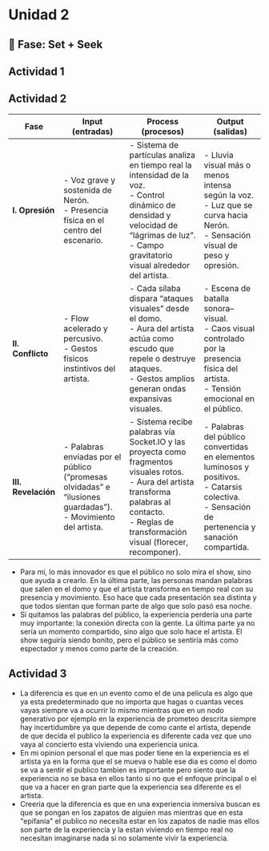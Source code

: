 # Unidad 2

## 🔎 Fase: Set + Seek
## Actividad 1


## Actividad 2
| **Fase**      | **Input** (entradas) | **Process** (procesos) | **Output** (salidas) |
|---------------|----------------------|------------------------|----------------------|
| **I. Opresión** | - Voz grave y sostenida de Nerón.<br>- Presencia física en el centro del escenario. | - Sistema de partículas analiza en tiempo real la intensidad de la voz.<br>- Control dinámico de densidad y velocidad de “lágrimas de luz”.<br>- Campo gravitatorio visual alrededor del artista. | - Lluvia visual más o menos intensa según la voz.<br>- Luz que se curva hacia Nerón.<br>- Sensación visual de peso y opresión. |
| **II. Conflicto** | - Flow acelerado y percusivo.<br>- Gestos físicos instintivos del artista. | - Cada sílaba dispara “ataques visuales” desde el domo.<br>- Aura del artista actúa como escudo que repele o destruye ataques.<br>- Gestos amplios generan ondas expansivas visuales. | - Escena de batalla sonora–visual.<br>- Caos visual controlado por la presencia física del artista.<br>- Tensión emocional en el público. |
| **III. Revelación** | - Palabras enviadas por el público (“promesas olvidadas” e “ilusiones guardadas”).<br>- Movimiento del artista. | - Sistema recibe palabras vía Socket.IO y las proyecta como fragmentos visuales rotos.<br>- Aura del artista transforma palabras al contacto.<br>- Reglas de transformación visual (florecer, recomponer). | - Palabras del público convertidas en elementos luminosos y positivos.<br>- Catarsis colectiva.<br>- Sensación de pertenencia y sanación compartida. |


- Para mí, lo más innovador es que el público no solo mira el show, sino que ayuda a crearlo.
En la última parte, las personas mandan palabras que salen en el domo y que el artista transforma en tiempo real con su presencia y movimiento.
Eso hace que cada presentación sea distinta y que todos sientan que forman parte de algo que solo pasó esa noche.
- Si quitamos las palabras del público, la experiencia perdería una parte muy importante: la conexión directa con la gente.
La última parte ya no sería un momento compartido, sino algo que solo hace el artista.
El show seguiría siendo bonito, pero el público se sentiría más como espectador y menos como parte de la creación.

## Actividad 3
- La diferencia es que en un evento como el de una pelicula es algo que ya esta predeterminado que no importa que hagas o cuantas veces vayas siempre va a ocurrir lo mismo mientras que en un nodo generativo por ejemplo en la experiencia de prometeo descrita siempre hay incertidumbre ya que depende de como cante el artista, depende de que decida el publico la experiencia es diferente cada vez que uno vaya al concierto esta viviendo una experiencia unica.
- En mi opinion personal el que mas poder tiene en la experiencia es el artista ya en la forma que el se mueva o hable ese dia es como el domo se va a sentir el publico tambien es importante pero siento que la experiencia no se basa en ellos tanto si no que el enfoque principal o el que va a hacer en gran parte que la experiencia sea diferente es el artista.
- Creeria que la diferencia es que en una experiencia inmersiva buscan es que se pongan en los zapatos de alguien mas mientras que en esta "epifania" el publico no necesita estar en los zapatos de nadie mas ellos son parte de la experiencia y la estan viviendo en tiempo real no necesitan imaginarse nada si no solamente vivir la experiencia.


